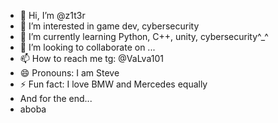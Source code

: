 - 👋 Hi, I’m @z1t3r
- 👀 I’m interested in game dev, cybersecurity
- 🌱 I’m currently learning Python, C++, unity, cybersecurity^_^
- 💞️ I’m looking to collaborate on ...
- 📫 How to reach me tg: @VaLva101
- 😄 Pronouns: I am Steve
- ⚡ Fun fact: I love BMW and Mercedes equally
- And for the end...
- aboba

<!---
z1t3r/z1t3r is a ✨ special ✨ repository because its `README.md` (this file) appears on your GitHub profile.
You can click the Preview link to take a look at your changes.
--->
